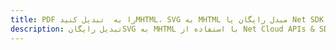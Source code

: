 ---title: PDF را به  تبدیل کنیدMHTML، SVG به MHTML مبدل رایگان یا Net SDKdescription: تبدیل رایگانSVG به MHTML با استفاده از Net Cloud APIs & SDK همچنین اسناد PDF را در Cloud ایجاد، ویرایش و رندر کنید.---